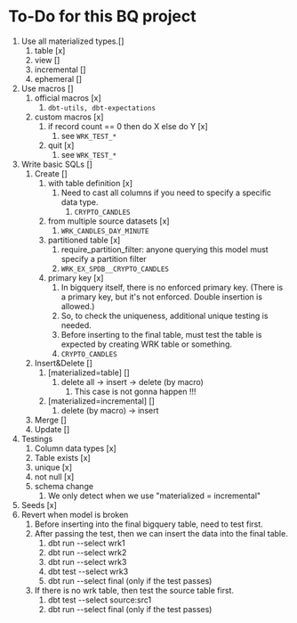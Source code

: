 # To-Do for this BQ project

1. Use all materialized types.[]
   1. table [x]
   2. view []
   3. incremental []
   4. ephemeral []
2. Use macros []
   1. official macros [x]
      1. ```dbt-utils, dbt-expectations```
   2. custom macros [x]
      1. if record count == 0 then do X else do Y [x]
         1. see ```WRK_TEST_*```
      2. quit [x]
         1. see ```WRK_TEST_*```
3. Write basic SQLs []
   1. Create []
      1. with table definition [x]
         1. Need to cast all columns if you need to specify a specific data type.
            1. ```CRYPTO_CANDLES```
      2. from multiple source datasets [x]
         1. ```WRK_CANDLES_DAY_MINUTE```
      3. partitioned table [x]
         1. require_partition_filter: anyone querying this model must specify a partition filter
         2. ```WRK_EX_SPDB__CRYPTO_CANDLES```
      4. primary key [x]
         1. In bigquery itself, there is no enforced primary key. (There is a primary key, but it's not enforced. Double insertion is allowed.)
         2. So, to check the uniqueness, additional unique testing is needed.
         3. Before inserting to the final table, must test the table is expected by creating WRK table or something.
         4. ```CRYPTO_CANDLES```
   2. Insert&Delete []
      1. [materialized=table] []
         1. delete all -> insert -> delete (by macro)
            1. This case is not gonna happen !!!
      2. [materialized=incremental] []
         1. delete (by macro) -> insert
   3. Merge []
   4. Update []
4. Testings
   1. Column data types [x]
   2. Table exists [x]
   3. unique [x]
   4. not null [x]
   5. schema change
      1. We only detect when we use "materialized = incremental"
5. Seeds [x]
6. Revert when model is broken
   1. Before inserting into the final bigquery table, need to test first.
   2. After passing the test, then we can insert the data into the final table.
      1. dbt run --select wrk1
      2. dbt run --select wrk2
      3. dbt run --select wrk3
      4. dbt test --select wrk3
      5. dbt run --select final (only if the test passes)
   3. If there is no wrk table, then test the source table first.
      1. dbt test --select source:src1
      2. dbt run --select final (only if the test passes)
